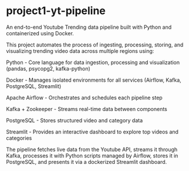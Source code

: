 # project1-yt-pipeline
An end-to-end Youtube Trending data pipeline built with Python and containerized using Docker.

This project automates the process of ingesting, processing, storing, and visualizing trending video data
across multiple regions using:

Python - Core language for data ingestion, processing and visualization (pandas, psycopg2, kafka-python)

Docker - Manages isolated environments for all services (Airflow, Kafka, PostgreSQL, Streamlit)

Apache Airflow - Orchestrates and schedules each pipeline step

Kafka + Zookeeper - Streams real-time data between components

PostgreSQL - Stores structured video and category data

Streamlit - Provides an interactive dashboard to explore top videos and categories

The pipeline fetches live data from the Youtube API, streams it through Kafka, processes it with
Python scripts managed by Airflow, stores it in PostgreSQL, and presents it via a dockerized Streamlit dashboard.
